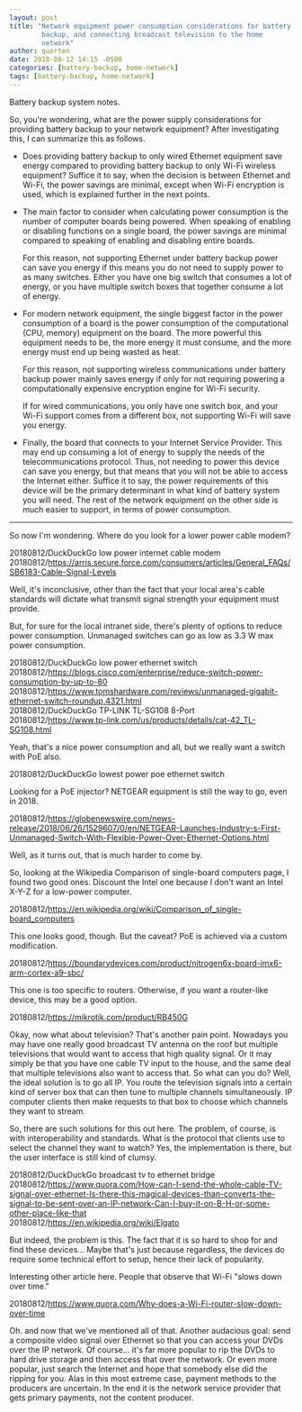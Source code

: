```yaml
---
layout: post
title: "Network equipment power consumption considerations for battery
        backup, and connecting broadcast television to the home
        network"
author: quorten
date: 2018-08-12 14:15 -0500
categories: [battery-backup, home-network]
tags: [battery-backup, home-network]
---
```


Battery backup system notes.

So, you're wondering, what are the power supply considerations for
providing battery backup to your network equipment?  After
investigating this, I can summarize this as follows.

* Does providing battery backup to only wired Ethernet equipment save
  energy compared to providing battery backup to only Wi-Fi wireless
  equipment?  Suffice it to say, when the decision is between Ethernet
  and Wi-Fi, the power savings are minimal, except when Wi-Fi
  encryption is used, which is explained further in the next points.

* The main factor to consider when calculating power consumption is
  the number of computer boards being powered.  When speaking of
  enabling or disabling functions on a single board, the power savings
  are minimal compared to speaking of enabling and disabling entire
  boards.

  For this reason, not supporting Ethernet under battery backup power
  can save you energy if this means you do not need to supply power to
  as many switches.  Either you have one big switch that consumes a
  lot of energy, or you have multiple switch boxes that together
  consume a lot of energy.

* For modern network equipment, the single biggest factor in the power
  consumption of a board is the power consumption of the computational
  (CPU, memory) equipment on the board.  The more powerful this
  equipment needs to be, the more energy it must consume, and the more
  energy must end up being wasted as heat.

  For this reason, not supporting wireless communications under
  battery backup power mainly saves energy if only for not requiring
  powering a computationally expensive encryption engine for Wi-Fi
  security.

  If for wired communications, you only have one switch box, and your
  Wi-Fi support comes from a different box, not supporting Wi-Fi will
  save you energy.

<!-- more -->

* Finally, the board that connects to your Internet Service Provider.
  This may end up consuming a lot of energy to supply the needs of the
  telecommunications protocol.  Thus, not needing to power this device
  can save you energy, but that means that you will not be able to
  access the Internet either.  Suffice it to say, the power
  requirements of this device will be the primary determinant in what
  kind of battery system you will need.  The rest of the network
  equipment on the other side is much easier to support, in terms of
  power consumption.

----------

So now I'm wondering.  Where do you look for a lower power cable
modem?

20180812/DuckDuckGo low power internet cable modem  
20180812/https://arris.secure.force.com/consumers/articles/General_FAQs/SB6183-Cable-Signal-Levels  

Well, it's inconclusive, other than the fact that your local area's
cable standards will dictate what transmit signal strength your
equipment must provide.

But, for sure for the local intranet side, there's plenty of options
to reduce power consumption.  Unmanaged switches can go as low as 3.3
W max power consumption.

20180812/DuckDuckGo low power ethernet switch  
20180812/https://blogs.cisco.com/enterprise/reduce-switch-power-consumption-by-up-to-80  
20180812/https://www.tomshardware.com/reviews/unmanaged-gigabit-ethernet-switch-roundup,4321.html  
20180812/DuckDuckGo TP-LINK TL-SG108 8-Port  
20180812/https://www.tp-link.com/us/products/details/cat-42_TL-SG108.html

Yeah, that's a nice power consumption and all, but we really want a
switch with PoE also.

20180812/DuckDuckGo lowest power poe ethernet switch

Looking for a PoE injector?  NETGEAR equipment is still the way to go,
even in 2018.

20180812/https://globenewswire.com/news-release/2018/06/26/1529607/0/en/NETGEAR-Launches-Industry-s-First-Unmanaged-Switch-With-Flexible-Power-Over-Ethernet-Options.html

Well, as it turns out, that is much harder to come by.

So, looking at the Wikipedia Comparison of single-board computers
page, I found two good ones.  Discount the Intel one because I don't
want an Intel X-Y-Z for a low-power computer.

20180812/https://en.wikipedia.org/wiki/Comparison_of_single-board_computers

This one looks good, though.  But the caveat?  PoE is achieved via a
custom modification.

20180812/https://boundarydevices.com/product/nitrogen6x-board-imx6-arm-cortex-a9-sbc/

This one is too specific to routers.  Otherwise, if you want a
router-like device, this may be a good option.

20180812/https://mikrotik.com/product/RB450G

Okay, now what about television?  That's another pain point.  Nowadays
you may have one really good broadcast TV antenna on the roof but
multiple televisions that would want to access that high quality
signal.  Or it may simply be that you have one cable TV input to the
house, and the same deal that multiple televisions also want to access
that.  So what can you do?  Well, the ideal solution is to go all IP.
You route the television signals into a certain kind of server box
that can then tune to multiple channels simultaneously.  IP computer
clients then make requests to that box to choose which channels they
want to stream.

So, there are such solutions for this out here.  The problem, of
course, is with interoperability and standards.  What is the protocol
that clients use to select the channel they want to watch?  Yes, the
implementation is there, but the user interface is still kind of
clumsy.

20180812/DuckDuckGo broadcast tv to ethernet bridge  
20180812/https://www.quora.com/How-can-I-send-the-whole-cable-TV-signal-over-ethernet-Is-there-this-magical-devices-than-converts-the-signal-to-be-sent-over-an-IP-network-Can-I-buy-it-on-B-H-or-some-other-place-like-that  
20180812/https://en.wikipedia.org/wiki/Elgato

But indeed, the problem is this.  The fact that it is so hard to shop
for and find these devices...  Maybe that's just because regardless,
the devices do require some technical effort to setup, hence their
lack of popularity.

Interesting other article here.  People that observe that Wi-Fi "slows
down over time."

20180812/https://www.quora.com/Why-does-a-Wi-Fi-router-slow-down-over-time

Oh. and now that we've mentioned all of that.  Another audacious goal:
send a composite video signal over Ethernet so that you can access
your DVDs over the IP network.  Of course... it's far more popular to
rip the DVDs to hard drive storage and then access that over the
network.  Or even more popular, just search the Internet and hope that
somebody else did the ripping for you.  Alas in this most extreme
case, payment methods to the producers are uncertain.  In the end it
is the network service provider that gets primary payments, not the
content producer.

